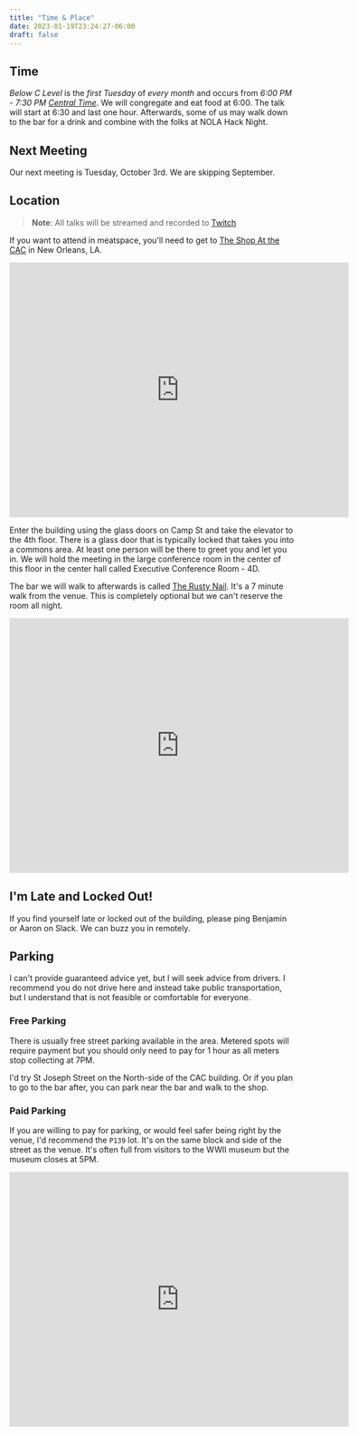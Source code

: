 ```yaml
---
title: "Time & Place"
date: 2023-01-19T23:24:27-06:00
draft: false
---
```


<style>
iframe {
  height: 450px;
  width: 600px;
}
@media only screen and (max-width: 500px) {
  iframe {
    height: 300px;
    width: 300px;
  }
}
</style>


## Time

*Below C Level* is the *first Tuesday* of *every month* and occurs from *6:00 PM - 7:30 PM [Central Time](https://dateful.com/convert/usa-central-time?t=6pm&tz2=EST-EDT-Eastern-Time)*.
We will congregate and eat food at 6:00. The talk will start at 6:30 and last one hour.
Afterwards, some of us may walk down to the bar for a drink and combine with the folks
at NOLA Hack Night.

## Next Meeting

Our next meeting is Tuesday, October 3rd. We are skipping September.

## Location

> **Note**: All talks will be streamed and recorded to [Twitch](https://www.twitch.tv/digraph)

If you want to attend in meatspace, you'll need to get to
[The Shop At the CAC](https://shopworkspace.com/) in New Orleans, LA.

<p></p>
<iframe src="https://www.google.com/maps/embed?pb=!1m18!1m12!1m3!1d3783.255639529634!2d-90.0738928005132!3d29.943244402841852!2m3!1f0!2f0!3f0!3m2!1i1024!2i768!4f13.1!3m3!1m2!1s0x8620a676c8155555%3A0xb336121282dc7834!2sThe%20Shop%20At%20the%20CAC!5e0!3m2!1sen!2sus!4v1674340885740!5m2!1sen!2sus" width="600" height="450" style="border:0;" allowfullscreen="" loading="lazy" referrerpolicy="no-referrer-when-downgrade"></iframe>
<p></p>

Enter the building using the glass doors on Camp St and take the elevator to the 4th floor. There is a glass door that is typically locked that takes you into a commons area. At least one person will be there to greet you and let you in. We will hold the meeting in the large conference room in the center of this floor in the center hall called Executive Conference Room - 4D.

The bar we will walk to afterwards is called [The Rusty Nail](http://www.rustynailnola.com/). It's a 7 minute walk from the venue. This is completely optional but we can't reserve the room all night.

<p></p>
<iframe src="https://www.google.com/maps/embed?pb=!1m28!1m12!1m3!1d3457.2931215279723!2d-90.07258453458044!3d29.94224623034755!2m3!1f0!2f0!3f0!3m2!1i1024!2i768!4f13.1!4m13!3e3!4m5!1s0x8620a676c8155555%3A0xb336121282dc7834!2sThe%20Shop%20At%20the%20CAC%2C%20900%20Camp%20St%203rd%20floor%2C%20New%20Orleans%2C%20LA%2070130!3m2!1d29.9435272!2d-90.0707523!4m5!1s0x8620a670b8ad05ed%3A0xe2ef9b67b783213b!2sThe%20Rusty%20Nail%2C%20Constance%20Street%2C%20New%20Orleans%2C%20LA!3m2!1d29.9408329!2d-90.06924629999999!5e0!3m2!1sen!2sus!4v1674341164188!5m2!1sen!2sus" width="600" height="450" style="border:0;" allowfullscreen="" loading="lazy" referrerpolicy="no-referrer-when-downgrade"></iframe>
<p></p>

## I'm Late and Locked Out!

If you find yourself late or locked out of the building, please ping Benjamin or Aaron on Slack. We can buzz you in remotely.

## Parking

I can't provide guaranteed advice yet, but I will seek advice from drivers.
I recommend you do not drive here and instead take public transportation, but I understand that is not feasible or comfortable for everyone.

### Free Parking

There is usually free street parking available in the area. Metered spots will require payment but you should only need to pay for 1 hour as all meters stop collecting at 7PM. 

I'd try St Joseph Street on the North-side of the CAC building. Or if you plan to go to the bar after, you can park near the bar and walk to the shop.

### Paid Parking

If you are willing to pay for parking, or would feel safer being right by the venue, I'd recommend the `P139` lot. It's on the same block and side of the street
as the venue. It's often full from visitors to the WWII museum but the museum closes at 5PM.

<p></p>
<iframe src="https://www.google.com/maps/embed?pb=!1m14!1m8!1m3!1d632.1672671472616!2d-90.0711063634521!3d29.943267780871526!3m2!1i1024!2i768!4f13.1!3m3!1m2!1s0x8620a5df8f86a1a1%3A0xf15bcd78157c26de!2sPremium%20Parking%20-%20P139!5e0!3m2!1sen!2sus!4v1674342113307!5m2!1sen!2sus" width="600" height="450" style="border:0;" allowfullscreen="" loading="lazy" referrerpolicy="no-referrer-when-downgrade"></iframe>
<p></p>
